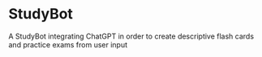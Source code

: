 # StudyBot
A StudyBot integrating ChatGPT in order to create descriptive flash cards and practice exams from user input
